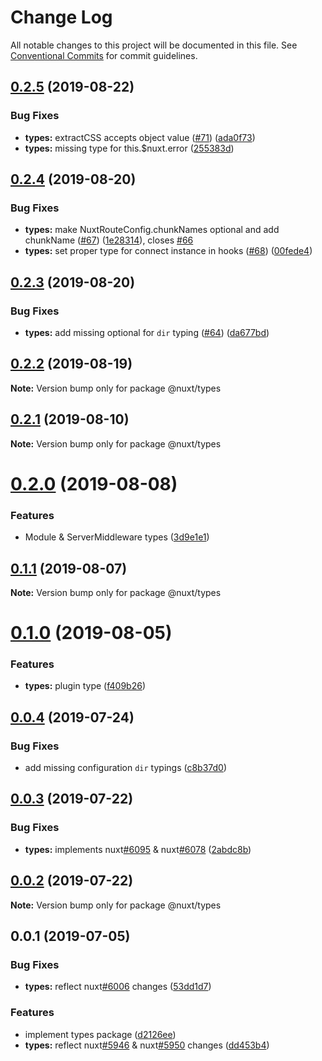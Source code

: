 # Change Log

All notable changes to this project will be documented in this file.
See [Conventional Commits](https://conventionalcommits.org) for commit guidelines.

## [0.2.5](https://github.com/nuxt/typescript/compare/@nuxt/types@0.2.4...@nuxt/types@0.2.5) (2019-08-22)


### Bug Fixes

* **types:** extractCSS accepts object value ([#71](https://github.com/nuxt/typescript/issues/71)) ([ada0f73](https://github.com/nuxt/typescript/commit/ada0f73))
* **types:** missing type for this.$nuxt.error ([255383d](https://github.com/nuxt/typescript/commit/255383d))





## [0.2.4](https://github.com/nuxt/typescript/compare/@nuxt/types@0.2.3...@nuxt/types@0.2.4) (2019-08-20)


### Bug Fixes

* **types:** make NuxtRouteConfig.chunkNames optional and add chunkName ([#67](https://github.com/nuxt/typescript/issues/67)) ([1e28314](https://github.com/nuxt/typescript/commit/1e28314)), closes [#66](https://github.com/nuxt/typescript/issues/66)
* **types:** set proper type for connect instance in hooks ([#68](https://github.com/nuxt/typescript/issues/68)) ([00fede4](https://github.com/nuxt/typescript/commit/00fede4))





## [0.2.3](https://github.com/nuxt/typescript/compare/@nuxt/types@0.2.2...@nuxt/types@0.2.3) (2019-08-20)


### Bug Fixes

* **types:** add missing optional for `dir` typing ([#64](https://github.com/nuxt/typescript/issues/64)) ([da677bd](https://github.com/nuxt/typescript/commit/da677bd))





## [0.2.2](https://github.com/nuxt/typescript/compare/@nuxt/types@0.2.1...@nuxt/types@0.2.2) (2019-08-19)

**Note:** Version bump only for package @nuxt/types





## [0.2.1](https://github.com/nuxt/typescript/compare/@nuxt/types@0.2.0...@nuxt/types@0.2.1) (2019-08-10)

**Note:** Version bump only for package @nuxt/types





# [0.2.0](https://github.com/nuxt/typescript/compare/@nuxt/types@0.1.1...@nuxt/types@0.2.0) (2019-08-08)


### Features

* Module & ServerMiddleware types ([3d9e1e1](https://github.com/nuxt/typescript/commit/3d9e1e1))





## [0.1.1](https://github.com/nuxt/typescript/compare/@nuxt/types@0.1.0...@nuxt/types@0.1.1) (2019-08-07)

**Note:** Version bump only for package @nuxt/types





# [0.1.0](https://github.com/nuxt/typescript/compare/@nuxt/types@0.0.4...@nuxt/types@0.1.0) (2019-08-05)


### Features

* **types:** plugin type ([f409b26](https://github.com/nuxt/typescript/commit/f409b26))





## [0.0.4](https://github.com/nuxt/typescript/compare/@nuxt/types@0.0.3...@nuxt/types@0.0.4) (2019-07-24)


### Bug Fixes

* add missing configuration `dir` typings ([c8b37d0](https://github.com/nuxt/typescript/commit/c8b37d0))





## [0.0.3](https://github.com/nuxt/typescript/compare/@nuxt/types@0.0.2...@nuxt/types@0.0.3) (2019-07-22)


### Bug Fixes

* **types:** implements nuxt[#6095](https://github.com/nuxt/typescript/issues/6095) & nuxt[#6078](https://github.com/nuxt/typescript/issues/6078) ([2abdc8b](https://github.com/nuxt/typescript/commit/2abdc8b))





## [0.0.2](https://github.com/nuxt/typescript/compare/@nuxt/types@0.0.1...@nuxt/types@0.0.2) (2019-07-22)

**Note:** Version bump only for package @nuxt/types





## 0.0.1 (2019-07-05)


### Bug Fixes

* **types:** reflect nuxt[#6006](https://github.com/nuxt/typescript/issues/6006) changes ([53dd1d7](https://github.com/nuxt/typescript/commit/53dd1d7))


### Features

* implement types package ([d2126ee](https://github.com/nuxt/typescript/commit/d2126ee))
* **types:** reflect nuxt[#5946](https://github.com/nuxt/typescript/issues/5946) & nuxt[#5950](https://github.com/nuxt/typescript/issues/5950) changes ([dd453b4](https://github.com/nuxt/typescript/commit/dd453b4))

